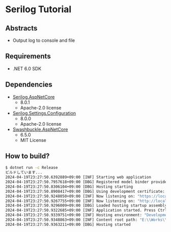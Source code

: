 # Serilog Tutorial

## Abstracts

* Output log to console and file

## Requirements

* .NET 6.0 SDK

## Dependencies

* [Serilog.AspNetCore](https://github.com/serilog/serilog-aspnetcore)
  * 8.0.1
  * Apache-2.0 license
* [Serilog.Settings.Configuration](https://github.com/serilog/serilog-settings-configuration)
  * 8.0.0
  * Apache-2.0 license
* [Swashbuckle.AspNetCore](https://github.com/domaindrivendev/Swashbuckle.AspNetCore)
  * 6.5.0
  * MIT License

## How to build?

````bat
$ dotnet run -c Release
ビルドしています...
2024-04-19T23:27:50.6392889+09:00 [INF] Starting web application
2024-04-19T23:27:50.7957618+09:00 [DBG] Registered model binder providers, in the following order: ["Microsoft.AspNetCore.Mvc.ModelBinding.Binders.BinderTypeModelBinderProvider", "Microsoft.AspNetCore.Mvc.ModelBinding.Binders.ServicesModelBinderProvider", "Microsoft.AspNetCore.Mvc.ModelBinding.Binders.BodyModelBinderProvider", "Microsoft.AspNetCore.Mvc.ModelBinding.Binders.HeaderModelBinderProvider", "Microsoft.AspNetCore.Mvc.ModelBinding.Binders.FloatingPointTypeModelBinderProvider", "Microsoft.AspNetCore.Mvc.ModelBinding.Binders.EnumTypeModelBinderProvider", "Microsoft.AspNetCore.Mvc.ModelBinding.Binders.DateTimeModelBinderProvider", "Microsoft.AspNetCore.Mvc.ModelBinding.Binders.SimpleTypeModelBinderProvider", "Microsoft.AspNetCore.Mvc.ModelBinding.Binders.CancellationTokenModelBinderProvider", "Microsoft.AspNetCore.Mvc.ModelBinding.Binders.ByteArrayModelBinderProvider", "Microsoft.AspNetCore.Mvc.ModelBinding.Binders.FormFileModelBinderProvider", "Microsoft.AspNetCore.Mvc.ModelBinding.Binders.FormCollectionModelBinderProvider", "Microsoft.AspNetCore.Mvc.ModelBinding.Binders.KeyValuePairModelBinderProvider", "Microsoft.AspNetCore.Mvc.ModelBinding.Binders.DictionaryModelBinderProvider", "Microsoft.AspNetCore.Mvc.ModelBinding.Binders.ArrayModelBinderProvider", "Microsoft.AspNetCore.Mvc.ModelBinding.Binders.CollectionModelBinderProvider", "Microsoft.AspNetCore.Mvc.ModelBinding.Binders.ComplexObjectModelBinderProvider"]
2024-04-19T23:27:50.8306104+09:00 [DBG] Hosting starting
2024-04-19T23:27:50.8908417+09:00 [DBG] Using development certificate: "CN=localhost" (Thumbprint: "6C9210AA1581B881CEE434EC5F9CD2479E2525BA")
2024-04-19T23:27:50.9248050+09:00 [INF] Now listening on: "https://localhost:5001"
2024-04-19T23:27:50.9267755+09:00 [INF] Now listening on: "http://localhost:5000"
2024-04-19T23:27:50.9296009+09:00 [DBG] Loaded hosting startup assembly "Demo"
2024-04-19T23:27:50.9322685+09:00 [INF] Application started. Press Ctrl+C to shut down.
2024-04-19T23:27:50.9339751+09:00 [INF] Hosting environment: "Development"
2024-04-19T23:27:50.9348863+09:00 [INF] Content root path: "E:\\Works\\OpenSource\\Demo2\\Logging\\Serilog\\01_Basic\\sources\\Demo\\"
2024-04-19T23:27:50.9363211+09:00 [DBG] Hosting started
````